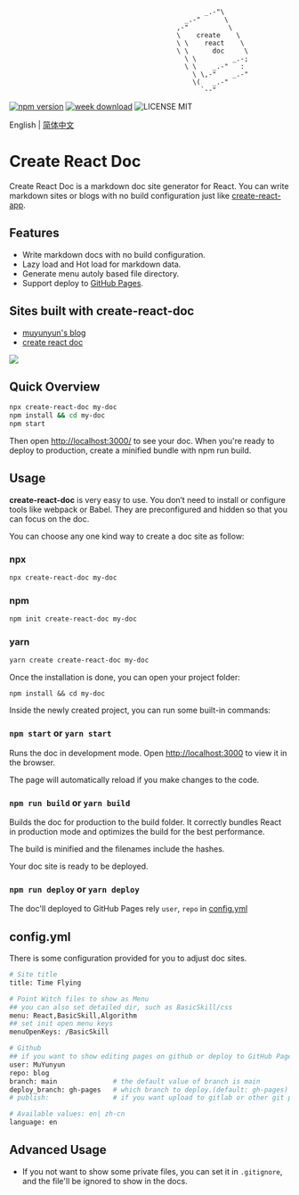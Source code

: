                                                      _.-"\
                                                _.-"      \
                                              ,-"          \
                                              \    create    \
                                              \ \    react    \
                                              \ \      doc     \
                                                \ \         _.-;
                                                \ \    _.-"   :
                                                  \ \,-"    _.-"
                                                  \(   _.-"
                                                    `--"

[![npm version](https://img.shields.io/npm/v/create-react-doc)](https://badge.fury.io/js/create-react-doc) [![week download](https://img.shields.io/npm/dw/create-react-doc.svg)](https://www.npmjs.com/package/create-react-doc) ![LICENSE MIT](https://img.shields.io/npm/l/create-react-doc.svg)

English | [简体中文](./README.md)

# Create React Doc

Create React Doc is a markdown doc site generator for React. You can write markdown sites or blogs with no build configuration just like [create-react-app](https://github.com/facebook/create-react-app).

## Features

* Write markdown docs with no build configuration.
* Lazy load and Hot load for markdown data.
* Generate menu autoly based file directory.
* Support deploy to [GitHub Pages](https://pages.github.com/).

## Sites built with create-react-doc

* [muyunyun's blog](http://muyunyun.cn/blog)
* [create react doc](http://muyunyun.cn/create-react-doc)

![](http://with.muyunyun.cn/ec330b8ac2175c828be41f446f9f9619.jpg)

## Quick Overview

```bash
npx create-react-doc my-doc
npm install && cd my-doc
npm start
```

Then open [http://localhost:3000/]() to see your doc.
When you're ready to deploy to production, create a minified bundle with npm run build.

## Usage

**create-react-doc** is very easy to use. You don’t need to install or configure tools like webpack or Babel. They are preconfigured and hidden so that you can focus on the doc.

You can choose any one kind way to create a doc site as follow:

### npx

```bash
npx create-react-doc my-doc
```

### npm

```bash
npm init create-react-doc my-doc
```

### yarn

```bash
yarn create create-react-doc my-doc
```

Once the installation is done, you can open your project folder:

```
npm install && cd my-doc
```

Inside the newly created project, you can run some built-in commands:

### `npm start` or `yarn start`

Runs the doc in development mode.
Open [http://localhost:3000]() to view it in the browser.

The page will automatically reload if you make changes to the code.

### `npm run build` or `yarn build`

Builds the doc for production to the build folder.
It correctly bundles React in production mode and optimizes the build for the best performance.

The build is minified and the filenames include the hashes.

Your doc site is ready to be deployed.

### `npm run deploy` or `yarn deploy`

The doc'll deployed to GitHub Pages rely `user`, `repo` in [config.yml](https://github.com/MuYunyun/create-react-doc#configyml)

## config.yml

There is some configuration provided for you to adjust doc sites.

```bash
# Site title
title: Time Flying

# Point Witch files to show as Menu
## you can also set detailed dir, such as BasicSkill/css
menu: React,BasicSkill,Algorithm
## set init open menu keys
menuOpenKeys: /BasicSkill

# Github
## if you want to show editing pages on github or deploy to GitHub Pages, you should config these arguments.
user: MuYunyun
repo: blog
branch: main              # the default value of branch is main
deploy_branch: gh-pages   # which branch to deploy.(default: gh-pages)
# publish:                # if you want upload to gitlab or other git platform, you can set full git url in it

# Available values: en| zh-cn
language: en
```

## Advanced Usage

* If you not want to show some private files, you can set it in `.gitignore`, and the file'll be ignored to show in the docs.